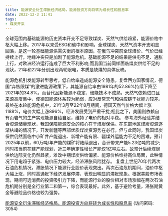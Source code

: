 ```yaml
---
title: 能源安全衍生滞胀经济格局，能源投资方向将转为成长性和股息率
date: 2022-12-3 11:41
tags:
- 煤炭开采
---
```

全球范围内基础能源的历史资本开支不足导致煤炭、天然气供给趋紧，能源价格中枢大幅上移。2017年以来受ESG和碳中和影响，全球煤炭、天然气资本开支明显回落，是这一轮基础能源供需失衡的根本原因，在俄乌冲突前全球煤价、气价已经持续上行，地缘冲突只是加剧了能源危机。基础能源不足的结果是供电不足、通胀上行，对欧洲经济运行造成了巨大不利影响;而我国当前同样面临煤炭供给不足的现状，21年和22年分别出现两轮限电，本质是缺煤的具体反映。
<!-- more -->
能源危机引发能源转型思考，低自给率造成能源安全隐患。复盘西方国家情况，德国“弃核限煤”的激进能源政策下，其能源自给率由1981年的52.86%持续下降至2021年的34.8%。而替代品新能源不稳定、储能技术不成熟，天然气依赖进口且来源高度集中，使德国能源体系较为脆弱，应对反常天气和供应链干扰能力较差。最终在本轮能源危机中，21年3月至22年8月期间，德国天然气价格大幅上涨1188%，电价大幅上涨896%，经济发展受到严重干扰;相比之下，美国则依赖自有页岩气的生产实现能源自给自足，维持了电价的相对平稳。
参考海外经验并结合资源储量现状，我国保障能源安全的核心在于煤炭保供。在东部地区煤炭资源逐渐枯竭的情况下，开发新疆等西部优质煤炭资源势在必行。但与此同时，我国煤炭保供仍然面临中小矿井产能退出、新增产能有限、疆煤外运能力不足的困难。预计2025年以前，60万吨/年产能的煤矿将陆续退出，合计带来产能5.23亿吨的减少;同时按当前在建产能规划，近三年确定性增长产能仅1亿吨左右。故预计后续煤炭供给边际变化仍然趋紧，难改中期煤炭供给偏紧、能源价格维持高位局面，此种情况下用电趋于紧张、电价压力较大，经济滞胀风险犹存。
复盘上世纪70年代两次石油危机情况，滞胀情况下能源行业股价表现突出。两次石油危机期间，油价中枢大幅上涨，同时高通胀下经济发展停滞，表现出明显的滞胀现象。根据美股市场表现，期间可选消费的投资吸引力下降，而能源行业的股价相对市场涨幅在两次石油危机期分别是全行业第二和第一，综合表现最好。此外，基于避险考量，滞胀期黄金等避险品价格也较为强势。

[能源安全衍生滞胀经济格局，能源投资方向将转为成长性和股息率](https://url12.ctfile.com/f/3948612-739638287-790f6f?p=3054)
(访问密码: 3054)

